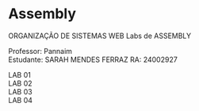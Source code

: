 # Assembly
ORGANIZAÇÃO DE SISTEMAS WEB 
Labs de ASSEMBLY  

Professor: Pannaim  
Estudante: SARAH MENDES FERRAZ RA: 24002927  

LAB 01  
LAB 02  
LAB 03  
LAB 04  
